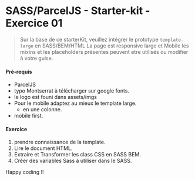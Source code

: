 SASS/ParcelJS - Starter-kit - Exercice 01
================

> Sur la base de ce starterKit, veuillez intégrer le prototype `template-large` en SASS/BEM/HTML
> La page est responsive large et Mobile
> les mixins et les placeholders présentes peuvent etre utilisés ou modifier à votre guise.

#### Pré-requis

* ParcelJS
* typo Montserrat à télécharger sur google fonts.
* le logo est founi dans assets/imgs
* Pour le mobile adaptez au mieux le template large.
  * en une colonne.
* mobile first.

#### Exercice

1. prendre connaissance de la template.
2. Lire le document HTML.
3. Extraire et Transformer les class CSS en SASS BEM.
4. Créer des variables Sass à utiliser dans le SASS.

Happy coding !!
